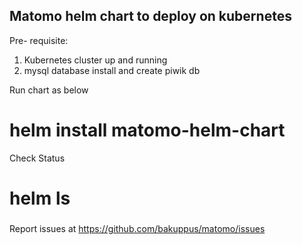 Matomo helm chart to deploy on kubernetes
-----------------------------------------

Pre- requisite:

1. Kubernetes cluster up and running
2. mysql database install and create piwik db


Run chart as below
#  helm install  matomo-helm-chart

Check Status 
# helm ls
 

###
Report issues   at https://github.com/bakuppus/matomo/issues
####

